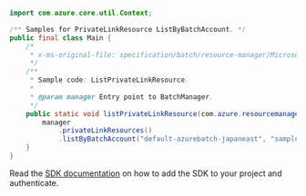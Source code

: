 ```java
import com.azure.core.util.Context;

/** Samples for PrivateLinkResource ListByBatchAccount. */
public final class Main {
    /*
     * x-ms-original-file: specification/batch/resource-manager/Microsoft.Batch/stable/2022-01-01/examples/PrivateLinkResourcesList.json
     */
    /**
     * Sample code: ListPrivateLinkResource.
     *
     * @param manager Entry point to BatchManager.
     */
    public static void listPrivateLinkResource(com.azure.resourcemanager.batch.BatchManager manager) {
        manager
            .privateLinkResources()
            .listByBatchAccount("default-azurebatch-japaneast", "sampleacct", null, Context.NONE);
    }
}
```

Read the [SDK documentation](https://github.com/Azure/azure-sdk-for-java/blob/azure-resourcemanager-batch_1.0.0/sdk/batch/azure-resourcemanager-batch/README.md) on how to add the SDK to your project and authenticate.
